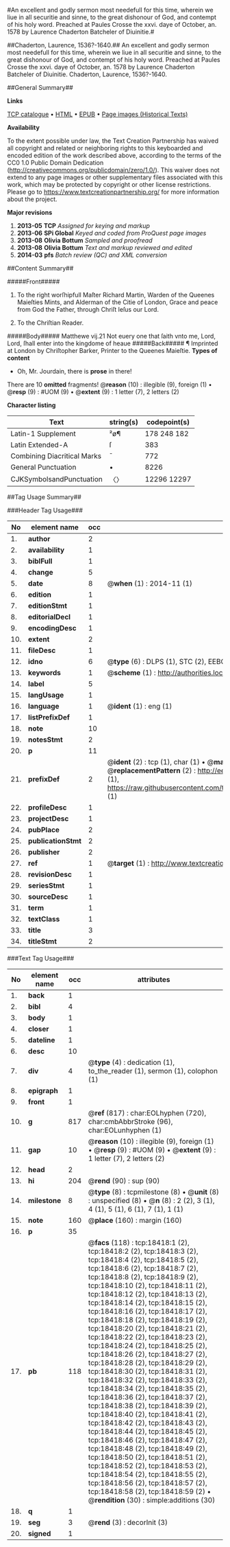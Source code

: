 #An excellent and godly sermon most needefull for this time, wherein we liue in all securitie and sinne, to the great dishonour of God, and contempt of his holy word. Preached at Paules Crosse the xxvi. daye of October, an. 1578 by Laurence Chaderton Batcheler of Diuinitie.#

##Chaderton, Laurence, 1536?-1640.##
An excellent and godly sermon most needefull for this time, wherein we liue in all securitie and sinne, to the great dishonour of God, and contempt of his holy word. Preached at Paules Crosse the xxvi. daye of October, an. 1578 by Laurence Chaderton Batcheler of Diuinitie.
Chaderton, Laurence, 1536?-1640.

##General Summary##

**Links**

[TCP catalogue](http://www.ota.ox.ac.uk/tcp/)  • 
[HTML](http://tei.it.ox.ac.uk/tcp/Texts-HTML/free/A69/A69089.html)  • 
[EPUB](http://tei.it.ox.ac.uk/tcp/Texts-EPUB/free/A69/A69089.epub) • 
[Page images (Historical Texts)](https://historicaltexts.jisc.ac.uk/eebo-99853055e)

**Availability**

To the extent possible under law, the Text Creation Partnership has waived all copyright and related or neighboring rights to this keyboarded and encoded edition of the work described above, according to the terms of the CC0 1.0 Public Domain Dedication (http://creativecommons.org/publicdomain/zero/1.0/). This waiver does not extend to any page images or other supplementary files associated with this work, which may be protected by copyright or other license restrictions. Please go to https://www.textcreationpartnership.org/ for more information about the project.

**Major revisions**

1. __2013-05__ __TCP__ *Assigned for keying and markup*
1. __2013-06__ __SPi Global__ *Keyed and coded from ProQuest page images*
1. __2013-08__ __Olivia Bottum__ *Sampled and proofread*
1. __2013-08__ __Olivia Bottum__ *Text and markup reviewed and edited*
1. __2014-03__ __pfs__ *Batch review (QC) and XML conversion*

##Content Summary##

#####Front#####

1. To the right worſhipfull Maſter Richard Martin, Warden of the Queenes Maieſties Mints, and Alderman of the Citie of London, Grace and peace from God the Father, through Chriſt Ieſus our Lord.

1. To the Chriſtian Reader.

#####Body#####
Matthewe vij.21 Not euery one that ſaith vnto me, Lord, Lord, ſhall enter into the kingdome of heaue
#####Back#####
¶ Imprinted at London by Chriſtopher Barker, Printer to the Queenes Maieſtie.
**Types of content**

  * Oh, Mr. Jourdain, there is **prose** in there!

There are 10 **omitted** fragments! 
 @__reason__ (10) : illegible (9), foreign (1)  •  @__resp__ (9) : #UOM (9)  •  @__extent__ (9) : 1 letter (7), 2 letters (2)

**Character listing**


|Text|string(s)|codepoint(s)|
|---|---|---|
|Latin-1 Supplement|²ø¶|178 248 182|
|Latin Extended-A|ſ|383|
|Combining             Diacritical Marks|̄|772|
|General Punctuation|•|8226|
|CJKSymbolsandPunctuation|〈〉|12296 12297|

##Tag Usage Summary##

###Header Tag Usage###

|No|element name|occ|attributes|
|---|---|---|---|
|1.|__author__|2||
|2.|__availability__|1||
|3.|__biblFull__|1||
|4.|__change__|5||
|5.|__date__|8| @__when__ (1) : 2014-11 (1)|
|6.|__edition__|1||
|7.|__editionStmt__|1||
|8.|__editorialDecl__|1||
|9.|__encodingDesc__|1||
|10.|__extent__|2||
|11.|__fileDesc__|1||
|12.|__idno__|6| @__type__ (6) : DLPS (1), STC (2), EEBO-CITATION (1), PROQUEST (1), VID (1)|
|13.|__keywords__|1| @__scheme__ (1) : http://authorities.loc.gov/ (1)|
|14.|__label__|5||
|15.|__langUsage__|1||
|16.|__language__|1| @__ident__ (1) : eng (1)|
|17.|__listPrefixDef__|1||
|18.|__note__|10||
|19.|__notesStmt__|2||
|20.|__p__|11||
|21.|__prefixDef__|2| @__ident__ (2) : tcp (1), char (1)  •  @__matchPattern__ (2) : ([0-9\-]+):([0-9IVX]+) (1), (.+) (1)  •  @__replacementPattern__ (2) : http://eebo.chadwyck.com/downloadtiff?vid=$1&page=$2 (1), https://raw.githubusercontent.com/textcreationpartnership/Texts/master/tcpchars.xml#$1 (1)|
|22.|__profileDesc__|1||
|23.|__projectDesc__|1||
|24.|__pubPlace__|2||
|25.|__publicationStmt__|2||
|26.|__publisher__|2||
|27.|__ref__|1| @__target__ (1) : http://www.textcreationpartnership.org/docs/. (1)|
|28.|__revisionDesc__|1||
|29.|__seriesStmt__|1||
|30.|__sourceDesc__|1||
|31.|__term__|1||
|32.|__textClass__|1||
|33.|__title__|3||
|34.|__titleStmt__|2||


###Text Tag Usage###

|No|element name|occ|attributes|
|---|---|---|---|
|1.|__back__|1||
|2.|__bibl__|4||
|3.|__body__|1||
|4.|__closer__|1||
|5.|__dateline__|1||
|6.|__desc__|10||
|7.|__div__|4| @__type__ (4) : dedication (1), to_the_reader (1), sermon (1), colophon (1)|
|8.|__epigraph__|1||
|9.|__front__|1||
|10.|__g__|817| @__ref__ (817) : char:EOLhyphen (720), char:cmbAbbrStroke (96), char:EOLunhyphen (1)|
|11.|__gap__|10| @__reason__ (10) : illegible (9), foreign (1)  •  @__resp__ (9) : #UOM (9)  •  @__extent__ (9) : 1 letter (7), 2 letters (2)|
|12.|__head__|2||
|13.|__hi__|204| @__rend__ (90) : sup (90)|
|14.|__milestone__|8| @__type__ (8) : tcpmilestone (8)  •  @__unit__ (8) : unspecified (8)  •  @__n__ (8) : 2 (2), 3 (1), 4 (1), 5 (1), 6 (1), 7 (1), 1 (1)|
|15.|__note__|160| @__place__ (160) : margin (160)|
|16.|__p__|35||
|17.|__pb__|118| @__facs__ (118) : tcp:18418:1 (2), tcp:18418:2 (2), tcp:18418:3 (2), tcp:18418:4 (2), tcp:18418:5 (2), tcp:18418:6 (2), tcp:18418:7 (2), tcp:18418:8 (2), tcp:18418:9 (2), tcp:18418:10 (2), tcp:18418:11 (2), tcp:18418:12 (2), tcp:18418:13 (2), tcp:18418:14 (2), tcp:18418:15 (2), tcp:18418:16 (2), tcp:18418:17 (2), tcp:18418:18 (2), tcp:18418:19 (2), tcp:18418:20 (2), tcp:18418:21 (2), tcp:18418:22 (2), tcp:18418:23 (2), tcp:18418:24 (2), tcp:18418:25 (2), tcp:18418:26 (2), tcp:18418:27 (2), tcp:18418:28 (2), tcp:18418:29 (2), tcp:18418:30 (2), tcp:18418:31 (2), tcp:18418:32 (2), tcp:18418:33 (2), tcp:18418:34 (2), tcp:18418:35 (2), tcp:18418:36 (2), tcp:18418:37 (2), tcp:18418:38 (2), tcp:18418:39 (2), tcp:18418:40 (2), tcp:18418:41 (2), tcp:18418:42 (2), tcp:18418:43 (2), tcp:18418:44 (2), tcp:18418:45 (2), tcp:18418:46 (2), tcp:18418:47 (2), tcp:18418:48 (2), tcp:18418:49 (2), tcp:18418:50 (2), tcp:18418:51 (2), tcp:18418:52 (2), tcp:18418:53 (2), tcp:18418:54 (2), tcp:18418:55 (2), tcp:18418:56 (2), tcp:18418:57 (2), tcp:18418:58 (2), tcp:18418:59 (2)  •  @__rendition__ (30) : simple:additions (30)|
|18.|__q__|1||
|19.|__seg__|3| @__rend__ (3) : decorInit (3)|
|20.|__signed__|1||
